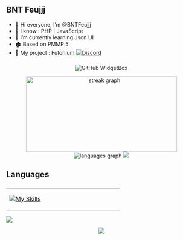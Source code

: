 ## BNT Feujjj

- 👋 Hi everyone, I’m @BNTFeujjj
- 👀 I know : PHP | JavaScript
- 🌱 I’m currently learning Json UI
- 🏠 Based on PMMP 5
- 🚧 My project : Futonium [![Discord](https://img.shields.io/discord/1239607050988818432?label=Discord&logo=discord&color=blue)](https://discord.gg/futonium)


###
<p align="center">
  <img src="https://github-widgetbox.vercel.app/api/profile?username=fBNTFeujjj&data=repositories,stars,followers&theme=darkmode" alt="GitHub WidgetBox">
</p>
<div align="center">
  <img src="https://streak-stats.demolab.com?user=fBNTFeujjj&locale=en&mode=daily&theme=radical&hide_border=true&border_radius=5" width="400px" height="200" alt="streak graph"  />
  <img src="https://github-readme-stats.vercel.app/api/top-langs/?username=fBNTFeujjj&layout=compact&card_width=1000&langs_count=10&theme=radical&hide_border=true" alt="languages graph"  />
  <img src="https://github-readme-activity-graph.vercel.app/graph?username=fBNTFeujjj&layout=compact&theme=github-compact"/>
</div>


###

<h2 align="left">Languages</h2>

###

<table><tr><td valign="top" width="33%">



<p align="center">
  
  [![My Skills](https://skillicons.dev/icons?i=php,js&theme=dark)](https://github.com/fbntfeujjj)
  
</p>

</td></tr></table>  

<img src="https://user-images.githubusercontent.com/73097560/115834477-dbab4500-a447-11eb-908a-139a6edaec5c.gif">
<center><p align="center"><a href="#">
<img src="https://github-profile-trophy.vercel.app/?username=fBNTFeujjj&margin-w=28&margin-h=15&theme=radical&hide_border=true">

###

